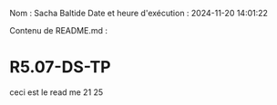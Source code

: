 Nom : Sacha Baltide
Date et heure d'exécution : 2024-11-20 14:01:22

Contenu de README.md :
# R5.07-DS-TP

ceci est le read me
21 25
